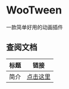 # WooTween
一款简单好用的动画插件
## 查阅文档

| 标题                 | 链接                                                         |
| :------------------- | ------------------------------------------------------------ |
| 简介                 | [点击这里](https://onclick9927.github.io/2023/05/22/Doc/WooTween/WooTween-简介/) |
